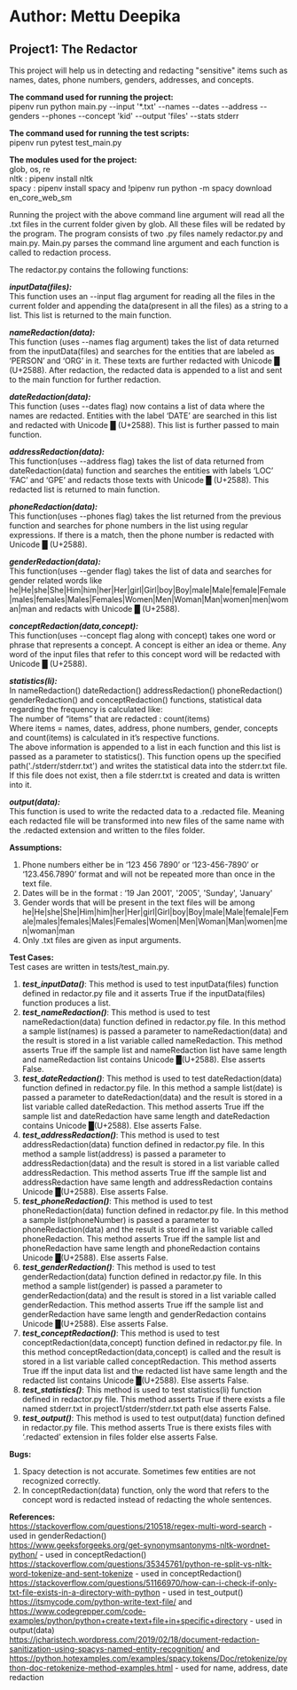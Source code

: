 # Author: Mettu Deepika
## Project1: The Redactor

This project will help us in detecting and redacting "sensitive" items such as names, dates, phone numbers, genders, addresses, and concepts. 

**The command used for running the project:**  
pipenv run python main.py --input '*.txt' --names  --dates --address --genders --phones --concept 'kid' --output 'files' --stats stderr

**The command used for running the test scripts:**  
pipenv run pytest test_main.py

**The modules used for the project:**  
glob, os, re  
nltk : pipenv install nltk  
spacy : pipenv install spacy and !pipenv run python -m spacy download en_core_web_sm  

Running the project with the above command line argument will read all the .txt files in the current folder given by glob. All these files will be redated by the program. The program consists of two .py files namely redactor.py and main.py. Main.py parses the command line argument and each function is called to redaction process. 

The redactor.py contains the following functions:  

***inputData(files):***  
This function uses an --input flag argument for reading all the files in the current folder and appending the data(present in all the files) as a string to a list. This list is returned to the main function.  

***nameRedaction(data):***  
This function (uses --names flag argument) takes the list of data returned from the inputData(files) and searches for the entities that are labeled as ‘PERSON’  and ‘ORG’ in it. These texts are further redacted with Unicode █ (U+2588).  After redaction, the redacted data is appended to a list and sent to the main function for further redaction.  

***dateRedaction(data):***  
This function (uses --dates flag) now contains a list of data where the names are redacted. Entities with the label ‘DATE’ are searched in this list and redacted with Unicode █ (U+2588). This list is further passed to main function.  

***addressRedaction(data):***  
This function(uses --address flag) takes the list of data returned from dateRedaction(data) function and searches the entities with labels ‘LOC’ ‘FAC’  and ‘GPE’ and redacts those texts with Unicode █ (U+2588). This redacted list is returned to main function.  

***phoneRedaction(data):***  
This function(uses --phones flag) takes the list returned from the previous function and searches for phone numbers in the list using regular expressions. If there is a match, then the phone number is redacted with Unicode █ (U+2588).  

***genderRedaction(data):***  
This  function(uses --gender flag) takes the list of data and searches for gender related words like he|He|she|She|Him|him|her|Her|girl|Girl|boy|Boy|male|Male|female|Female|males|females|Males|Females|Women|Men|Woman|Man|women|men|woman|man and redacts with Unicode █ (U+2588).  

***conceptRedaction(data,concept):***  
This function(uses --concept flag along with concept) takes one word or phrase that represents a concept. A concept is either an idea or theme. Any word of the input files that refer to this concept word will be redacted with Unicode █ (U+2588).  

***statistics(li):***  
In nameRedaction() dateRedaction() addressRedaction() phoneRedaction() genderRedaction() and conceptRedaction() functions, statistical data regarding the frequency is calculated like:  
The number of “items” that are redacted : count(items)  
Where items = names, dates, address, phone numbers, gender, concepts and count(items) is calculated in it’s respective functions.  
The above information is appended to a list in each function and this list is passed as a parameter to statistics(). This function opens up the specified path('./stderr/stderr.txt')  and writes the statistical data into the stderr.txt file. If this file does not exist, then a file stderr.txt is created and data is written into it.  

***output(data):***  
This function is used to write the redacted data to a .redacted file. Meaning each redacted file will be transformed into new files of the same name with the .redacted extension and written to the files folder.  

**Assumptions:**  
1.	Phone numbers either be in ‘123 456 7890’ or ‘123-456-7890’ or ‘123.456.7890’ format and will not be repeated more than once in the text file.  
2.	Dates will be in the format : ‘19 Jan 2001', '2005', 'Sunday', 'January'  
3.	Gender words that will be present in the text files will be among   he|He|she|She|Him|him|her|Her|girl|Girl|boy|Boy|male|Male|female|Female|males|females|Males|Females|Women|Men|Woman|Man|women|men|woman|man  
4.	Only .txt files are given as input arguments.  

**Test Cases:**  
Test cases are written in tests/test_main.py.  
1.	***test_inputData()***: This method is used to test inputData(files) function defined in redactor.py file and it asserts True if the inputData(files) function produces a list.  
2.	***test_nameRedaction()***: This method is used to test nameRedaction(data)  function defined in redactor.py file. In this method a sample list(names) is passed a parameter to nameRedaction(data) and the result is stored in a list variable called nameRedaction. This method asserts True iff the sample list and nameRedaction list have same length and nameRedaction list contains Unicode █(U+2588). Else asserts False.  
3.	***test_dateRedaction()***: This method is used to test  dateRedaction(data) function defined in redactor.py file. In this method a sample list(date) is passed a parameter to dateRedaction(data) and the result is stored in a list variable called dateRedaction. This method asserts True iff the sample list and dateRedaction have same length and dateRedaction contains Unicode █(U+2588). Else asserts False.  
4.	***test_addressRedaction()***: This method is used to test  addressRedaction(data) function defined in redactor.py file. In this method a sample list(address) is passed a parameter to addressRedaction(data) and the result is stored in a list variable called addressRedaction. This method asserts True iff the sample list and addressRedaction have same length and addressRedaction contains Unicode █(U+2588). Else asserts False.  
5.	***test_phoneRedaction()***: This method is used to test  phoneRedaction(data) function defined in redactor.py file. In this method a sample list(phoneNumber) is passed a parameter to phoneRedaction(data) and the result is stored in a list variable called phoneRedaction. This method asserts True iff the sample list and phoneRedaction have same length and phoneRedaction contains Unicode █(U+2588). Else asserts False.  
6.	***test_genderRedaction()***: This method is used to test genderRedaction(data)  function defined in redactor.py file.  In this method a sample list(gender) is passed a parameter to genderRedaction(data) and the result is stored in a list variable called genderRedaction. This method asserts True iff the sample list and genderRedaction have same length and genderRedaction contains Unicode █(U+2588). Else asserts False.  
7.	***test_conceptRedaction()***: This method is used to test conceptRedaction(data,concept)  function defined in redactor.py file.  In this method conceptRedaction(data,concept) is called and the result is stored in a list variable called conceptRedaction. This method asserts True iff the input data list and the redacted list have same length and the redacted list contains Unicode █(U+2588). Else asserts False.  
8.	***test_statistics()***: This method is used to test statistics(li) function defined in redactor.py file. This method asserts True if there exists a file named stderr.txt in project1/stderr/stderr.txt path else asserts False.  
9.	***test_output()***: This method is used to test output(data) function defined in redactor.py file. This method asserts True is there exists files with ‘.redacted’ extension in files folder else asserts False.  

**Bugs:**  
1.	Spacy detection is not accurate. Sometimes few entities are not recognized correctly.  
2.	In conceptRedaction(data) function, only the word that refers to the concept word is redacted instead of redacting the whole sentences.  

**References:**  
https://stackoverflow.com/questions/210518/regex-multi-word-search - used in genderRedaction()  
https://www.geeksforgeeks.org/get-synonymsantonyms-nltk-wordnet-python/ - used in conceptRedaction()  
https://stackoverflow.com/questions/35345761/python-re-split-vs-nltk-word-tokenize-and-sent-tokenize - used in conceptRedaction()  
https://stackoverflow.com/questions/51166970/how-can-i-check-if-only-txt-file-exists-in-a-directory-with-python - used in test_output()  
https://itsmycode.com/python-write-text-file/ and https://www.codegrepper.com/code-examples/python/python+create+text+file+in+specific+directory -	used in output(data)  
https://jcharistech.wordpress.com/2019/02/18/document-redaction-sanitization-using-spacys-named-entity-recognition/ and https://python.hotexamples.com/examples/spacy.tokens/Doc/retokenize/python-doc-retokenize-method-examples.html - used for name, address, date redaction

